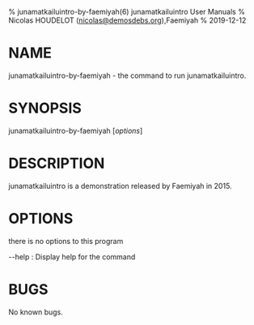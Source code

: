 % junamatkailuintro-by-faemiyah(6) junamatkailuintro User Manuals
% Nicolas HOUDELOT (nicolas@demosdebs.org),Faemiyah
% 2019-12-12

# NAME
junamatkailuintro-by-faemiyah - the command to run junamatkailuintro.

# SYNOPSIS
junamatkailuintro-by-faemiyah [*options*]

# DESCRIPTION
junamatkailuintro is a demonstration released by Faemiyah in 2015.

# OPTIONS
there is no options to this program

\--help
:   Display help for the command

# BUGS
No known bugs.
